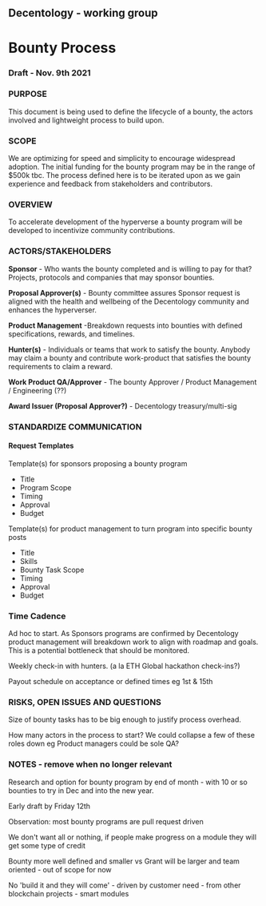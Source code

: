 ## Decentology - working group

# Bounty Process 
### Draft - Nov. 9th 2021

### PURPOSE
This document is being used to define the lifecycle of a bounty, the actors involved and lightweight process to build upon.

### SCOPE
We are optimizing for speed and simplicity to encourage widespread adoption. The initial funding for the bounty program may be in the range of $500k tbc. The process defined here is to be iterated upon as we gain experience and feedback from stakeholders and contributors.

### OVERVIEW
To accelerate development of the hyperverse a bounty program will be developed to incentivize community contributions.


### ACTORS/STAKEHOLDERS
**Sponsor** - Who wants the bounty completed and is willing to pay for that? Projects, protocols and companies that may sponsor bounties. 

**Proposal Approver(s)** - Bounty committee assures Sponsor request is aligned with the health and wellbeing of the Decentology community and enhances the hyperverser. 

**Product Management** -Breakdown requests into bounties with defined specifications, rewards, and timelines.

**Hunter(s)** - Individuals or teams that work to satisfy the bounty. Anybody may claim a bounty and contribute work-product that satisfies the bounty requirements to claim a reward.

**Work Product QA/Approver** - The bounty Approver / Product Management / Engineering (??)

**Award Issuer (Proposal Approver?)** - Decentology treasury/multi-sig

### STANDARDIZE COMMUNICATION 

#### Request Templates
Template(s) for sponsors proposing a bounty program
- Title
- Program Scope
- Timing
- Approval
- Budget

Template(s) for product management to turn program into specific bounty posts 
- Title
- Skills
- Bounty Task Scope
- Timing
- Approval
- Budget

### Time Cadence
Ad hoc to start. As Sponsors programs are confirmed by Decentology product management will breakdown work to align with roadmap and goals. This is a potential bottleneck that should be monitored. 

Weekly check-in with hunters. (a la ETH Global hackathon check-ins?)

Payout schedule on acceptance or defined times eg 1st & 15th

### RISKS, OPEN ISSUES AND QUESTIONS
Size of bounty tasks has to be big enough to justify process overhead.

How many actors in the process to start? We could collapse a few of these roles down eg 
Product managers could be sole QA? 

### NOTES - remove when no longer relevant 
Research and option for bounty program by end of month - with 10 or so bounties to try in Dec and into the new year.

Early draft by Friday 12th

Observation: most bounty programs are pull request driven

We don't want all or nothing, if people make progress on a module they will get some type of credit

Bounty more well defined and smaller
vs
Grant will be larger and team oriented - out of scope for now

No 'build it and they will come' - driven by customer need - from other blockchain projects - smart modules


